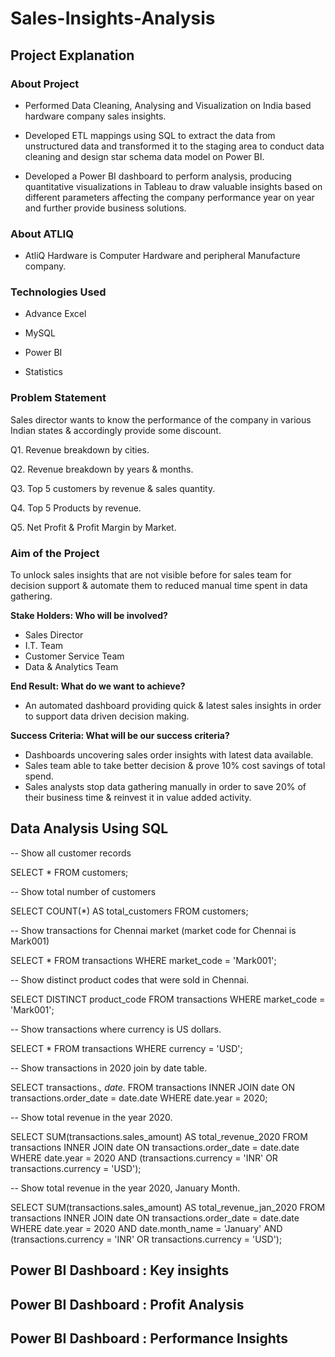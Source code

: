 # Sales-Insights-Analysis

## **Project Explanation**

### **About Project**

* Performed Data Cleaning, Analysing and Visualization on India based hardware company sales insights.

* Developed ETL mappings using SQL to extract the data from unstructured data and transformed it to the staging area to conduct data cleaning and design star schema data model on Power BI.

* Developed a Power BI dashboard to perform analysis, producing quantitative visualizations in Tableau to draw valuable insights based on different parameters affecting the company performance year on year and further provide business solutions.

### **About ATLIQ**

* AtliQ Hardware is Computer Hardware and peripheral Manufacture company.

### **Technologies Used**

* Advance Excel

* MySQL

* Power BI

* Statistics

### **Problem Statement**

Sales director wants to know the performance of the company in various Indian states & accordingly provide some discount.

Q1. Revenue breakdown by cities.

Q2. Revenue breakdown by years & months.

Q3. Top 5 customers by revenue & sales quantity.

Q4. Top 5 Products by revenue.

Q5. Net Profit & Profit Margin by Market.

### **Aim of the Project**

To unlock sales insights that are not visible before for sales team for decision support & automate them to reduced manual time spent in data gathering.

**Stake Holders: Who will be involved?** 

* Sales Director
* I.T. Team
* Customer Service Team
* Data & Analytics Team

**End Result: What do we want to achieve?**

* An automated dashboard providing quick & latest sales insights in order to support data driven decision making.

**Success Criteria: What will be our success criteria?**

* Dashboards uncovering sales order insights with latest data available.
* Sales team able to take better decision & prove 10% cost savings of total spend.
* Sales analysts stop data gathering manually in order to save 20% of their business time & reinvest it in value added activity.


## **Data Analysis Using SQL**

-- Show all customer records

SELECT * FROM customers;

-- Show total number of customers

SELECT COUNT(*) AS total_customers FROM customers;

-- Show transactions for Chennai market (market code for Chennai is Mark001)

SELECT * FROM transactions
WHERE market_code = 'Mark001';

-- Show distinct product codes that were sold in Chennai.

SELECT DISTINCT product_code
FROM transactions
WHERE market_code = 'Mark001';

-- Show transactions where currency is US dollars.

SELECT * FROM transactions
WHERE currency = 'USD';

-- Show transactions in 2020 join by date table.

SELECT transactions.*, date.*
FROM transactions
INNER JOIN date ON transactions.order_date = date.date
WHERE date.year = 2020;

-- Show total revenue in the year 2020.

SELECT SUM(transactions.sales_amount) AS total_revenue_2020
FROM transactions
INNER JOIN date ON transactions.order_date = date.date
WHERE date.year = 2020
AND (transactions.currency = 'INR' OR transactions.currency = 'USD');

-- Show total revenue in the year 2020, January Month.

SELECT SUM(transactions.sales_amount) AS total_revenue_jan_2020
FROM transactions
INNER JOIN date ON transactions.order_date = date.date
WHERE date.year = 2020
AND date.month_name = 'January'
AND (transactions.currency = 'INR' OR transactions.currency = 'USD');

## **Power BI Dashboard : Key insights**

## **Power BI Dashboard : Profit Analysis**

## **Power BI Dashboard : Performance Insights**
